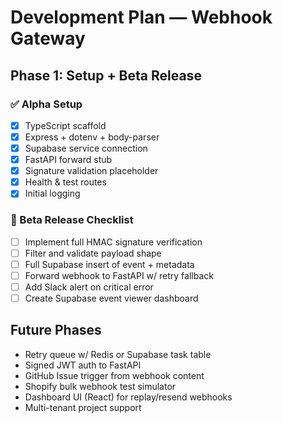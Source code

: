 # Development Plan — Webhook Gateway

## Phase 1: Setup + Beta Release

### ✅ Alpha Setup
- [x] TypeScript scaffold
- [x] Express + dotenv + body-parser
- [x] Supabase service connection
- [x] FastAPI forward stub
- [x] Signature validation placeholder
- [x] Health & test routes
- [x] Initial logging

### 🚀 Beta Release Checklist
- [ ] Implement full HMAC signature verification
- [ ] Filter and validate payload shape
- [ ] Full Supabase insert of event + metadata
- [ ] Forward webhook to FastAPI w/ retry fallback
- [ ] Add Slack alert on critical error
- [ ] Create Supabase event viewer dashboard

## Future Phases
- Retry queue w/ Redis or Supabase task table
- Signed JWT auth to FastAPI
- GitHub Issue trigger from webhook content
- Shopify bulk webhook test simulator
- Dashboard UI (React) for replay/resend webhooks
- Multi-tenant project support
